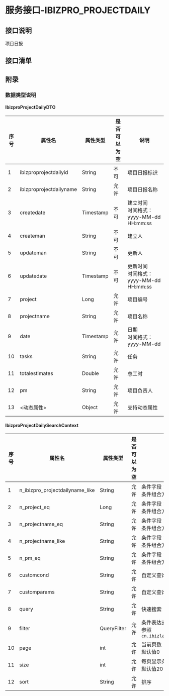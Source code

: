 # 服务接口-IBIZPRO_PROJECTDAILY
## 接口说明
项目日报

## 接口清单
## 附录
### 数据类型说明
#### IbizproProjectDailyDTO
| 序号 | 属性名 | 属性类型 | 是否可以为空 | 说明 |
| ---- | ---- | ---- | ---- | ---- |
| 1 | ibizproprojectdailyid | String | 不可 | 项目日报标识 |
| 2 | ibizproprojectdailyname | String | 允许 | 项目日报名称 |
| 3 | createdate | Timestamp | 不可 | 建立时间<br>时间格式：yyyy-MM-dd HH:mm:ss |
| 4 | createman | String | 不可 | 建立人 |
| 5 | updateman | String | 不可 | 更新人 |
| 6 | updatedate | Timestamp | 不可 | 更新时间<br>时间格式：yyyy-MM-dd HH:mm:ss |
| 7 | project | Long | 允许 | 项目编号 |
| 8 | projectname | String | 允许 | 项目名称 |
| 9 | date | Timestamp | 允许 | 日期<br>时间格式：yyyy-MM-dd |
| 10 | tasks | String | 允许 | 任务 |
| 11 | totalestimates | Double | 允许 | 总工时 |
| 12 | pm | String | 允许 | 项目负责人 |
| 13 | <动态属性> | Object | 允许 | 支持动态属性 |

#### IbizproProjectDailySearchContext
| 序号 | 属性名 | 属性类型 | 是否可以为空 | 说明 |
| ---- | ---- | ---- | ---- | ---- |
| 1 | n_ibizpro_projectdailyname_like | String | 允许 | 条件字段：ibizpro_projectdailyname<br>条件组合方式：`%like%` |
| 2 | n_project_eq | Long | 允许 | 条件字段：project<br>条件组合方式：`=` |
| 3 | n_projectname_eq | String | 允许 | 条件字段：projectname<br>条件组合方式：`=` |
| 4 | n_projectname_like | String | 允许 | 条件字段：projectname<br>条件组合方式：`%like%` |
| 5 | n_pm_eq | String | 允许 | 条件字段：pm<br>条件组合方式：`=` |
| 6 | customcond | String | 允许 | 自定义查询条件 |
| 7 | customparams | String | 允许 | 自定义查询参数 |
| 8 | query | String | 允许 | 快速搜索 |
| 9 | filter | QueryFilter | 允许 | 条件表达式<br>参照`cn.ibizlab.pms.util.filter.QueryFilter` |
| 10 | page | int | 允许 | 当前页数<br>默认值0 |
| 11 | size | int | 允许 | 每页显示条数<br>默认值20 |
| 12 | sort | String | 允许 | 排序 |
